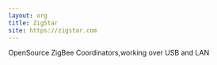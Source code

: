 ```yaml
---
layout: org
title: ZigStar
site: https://zigstar.com
---
```

OpenSource ZigBee Coordinators,working over USB and LAN
